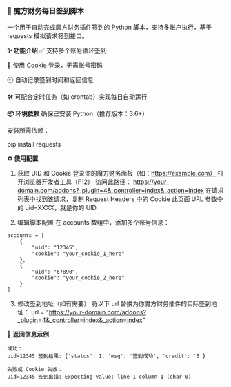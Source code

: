 ### 🧾 魔方财务每日签到脚本
一个用于自动完成魔方财务插件签到的 Python 脚本，支持多账户执行，基于 requests 模拟请求签到接口。

**✨ 功能介绍**
✅ 支持多个账号循环签到

🔐 使用 Cookie 登录，无需账号密码

🕘 自动记录签到时间和返回信息

🛠 可配合定时任务（如 crontab）实现每日自动运行

**📦 环境依赖**
确保已安装 Python（推荐版本：3.6+）

安装所需依赖：

pip install requests


**⚙️ 使用配置**
1. 获取 UID 和 Cookie
登录你的魔方财务面板（如：https://example.com）
打开浏览器开发者工具（F12）
访问此路径：
https://your-domain.com/addons?_plugin=4&_controller=index&_action=index
在请求列表中找到该请求，复制 Request Headers 中的 Cookie
此页面 URL 参数中的 uid=XXXX，就是你的 UID

2. 编辑脚本配置
在 accounts 数组中，添加多个账号信息：

```
accounts = [
    {
        "uid": "12345",
        "cookie": "your_cookie_1_here"
    },
    {
        "uid": "67890",
        "cookie": "your_cookie_2_here"
    }
]
```

3. 修改签到地址（如有需要）
将以下 url 替换为你魔方财务插件的实际签到地址：
url = "https://your-domain.com/addons?_plugin=4&_controller=index&_action=index"


**📄 返回信息示例**

```
成功：
uid=12345 签到结果: {'status': 1, 'msg': '签到成功', 'credit': '5'}
```
```
失败或 Cookie 失效：
uid=12345 签到出错: Expecting value: line 1 column 1 (char 0)
```
